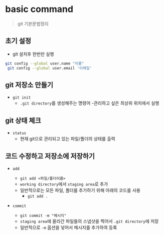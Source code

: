 # basic command
> git 기본문법정리

## 초기 설정
- git 설치후 한번만 실행
```bash
git config --global user.name "이름"
 git config --global user.email '이메일'
```
## git 저장소 만들기

- `git init`
    - `.git directory`를 생성해주는 명령어
    -관리하고 싶은 최상위 위치에서 실행
## git 상태 체크 

- `status`
    - 현재 git으로 관리되고 있는 파일/폴더의 상태를 출력

## 코드 수정하고 저장소에 저장하기

- `add`
    - `git add <파일/폴더이름>`
    - `working directory`에서 `staging area`로 추가
    - 일반적으로는 모든 파일, 폴더를 추가하기 위해 아래의 코드를 사용
        - `git add .`

- `commit`
    - `git commit -m "메시지"`
    - `staging area`에 올라간 파일들의 스냅샷을 찍어서 `.git directory`에 저장
    - 일반적으로 `-m` 옵션을 넣어서  메시지를 추가하여 등록